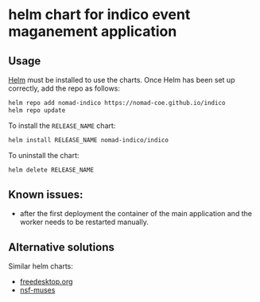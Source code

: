 # helm chart for indico event maganement application

## Usage

[Helm](https://helm.sh) must be installed to use the charts. Once Helm has been set up correctly, add the repo as follows:
```bash
helm repo add nomad-indico https://nomad-coe.github.io/indico
helm repo update
```

To install the `RELEASE_NAME` chart:
```bash
helm install RELEASE_NAME nomad-indico/indico
```

To uninstall the chart:
```bash
helm delete RELEASE_NAME
```


## Known issues:

- after the first deployment the container of the main application and the worker needs to be restarted manually.

## Alternative solutions

Similar helm charts:
- [freedesktop.org](https://gitlab.freedesktop.org/mupuf/indico-k8s/-/tree/master/charts/indico)
- [nsf-muses](https://gitlab.com/nsf-muses/deployment/kubernetes/-/tree/main/charts/indico)